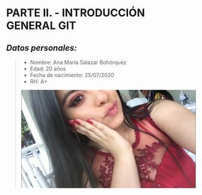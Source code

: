 # PARTE II. - INTRODUCCIÓN GENERAL GIT
## _Datos personales:_
>* Nombre:  Ana María Salazar Bohórquez
>* Edad: 20 años
>* Fecha de nacimiento: 25/07/2020
>* RH: A+
>
> ![](yo.jpeg)

